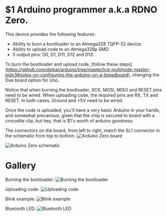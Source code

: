$1 Arduino programmer a.k.a RDNO Zero.
==============

This device provides the following features:  

* Ability to burn a bootloader to an Atmega328 TQFP-32 device.  
* Ability to upload code to an Atmega328p SMD.
* 5 output pins: D0, D1, D11, D12 and D13.  

To burn the bootloader and upload code, [follow these steps] (https://github.com/dsikar/arduino/tree/master/lcd-multinode-master-pidx3#notes-on-configuring-the-arduino-on-a-breadboard), changing the Due board option for Uno.  

Notice that when burning the bootloader, SCK, MOSI, MISO and RESET pins need to be wired. When uploading code, the required pins are RX, TX and RESET. In both cases, Ground and +5V need to be wired.  

Once the code is uploaded, you'll have a very basic Arduino in your hands, and somewhat precarious, given that the chip is secured to board with a crocodile clip, but hey, that is $1's worth of arduino goodness.

The connectors on the board, from left to right, match the SL1 connector in the schematic from top to bottom.
![Arduino Zero board](images/board.png)

![Arduino Zero schematic](images/schematic.png)

# Gallery

Burning the bootloader:
![Burning the bootloader](images/ArduinoZeroBootloader.jpg)

Uploading code:
![Uploading code](images/ArduinoZeroCodeUpload.jpg)

Blink example:
![Blink example](images/ArduinoZeroBlink.jpg)

Bluetooth LED:
![Bluetooth LED](images/ArduinoZeroJsoknitBluetoothLED.jpg)





